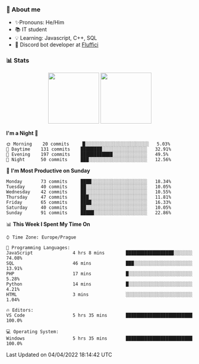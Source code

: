 ### 👋 About me

- ✨Pronouns: He/Him
- 📚 IT student
- 💡 Learning: Javascript, C++, SQL
- 🤖 Discord bot developer at [Fluffici](https://fluffici.eu)

### 📊 Stats
<p align="center">
  <img height="137px" src="https://github-readme-stats-ashy-seven.vercel.app/api?username=Nanoslav&count_private=true&theme=dark&show_icons=true" />
  <img height="137px" src="https://github-readme-stats-ashy-seven.vercel.app/api/top-langs?username=Nanoslav&count_private=true&layout=compact&theme=dark" />
</p>

<!--START_SECTION:waka-->
**I'm a Night 🦉** 

```text
🌞 Morning    20 commits     █░░░░░░░░░░░░░░░░░░░░░░░░   5.03% 
🌆 Daytime    131 commits    ████████░░░░░░░░░░░░░░░░░   32.91% 
🌃 Evening    197 commits    ████████████░░░░░░░░░░░░░   49.5% 
🌙 Night      50 commits     ███░░░░░░░░░░░░░░░░░░░░░░   12.56%

```
📅 **I'm Most Productive on Sunday** 

```text
Monday       73 commits     ████░░░░░░░░░░░░░░░░░░░░░   18.34% 
Tuesday      40 commits     ██░░░░░░░░░░░░░░░░░░░░░░░   10.05% 
Wednesday    42 commits     ██░░░░░░░░░░░░░░░░░░░░░░░   10.55% 
Thursday     47 commits     ███░░░░░░░░░░░░░░░░░░░░░░   11.81% 
Friday       65 commits     ████░░░░░░░░░░░░░░░░░░░░░   16.33% 
Saturday     40 commits     ██░░░░░░░░░░░░░░░░░░░░░░░   10.05% 
Sunday       91 commits     █████░░░░░░░░░░░░░░░░░░░░   22.86%

```


📊 **This Week I Spent My Time On** 

```text
⌚︎ Time Zone: Europe/Prague

💬 Programming Languages: 
JavaScript               4 hrs 8 mins        ██████████████████░░░░░░░   74.08% 
SQL                      46 mins             ███░░░░░░░░░░░░░░░░░░░░░░   13.91% 
PHP                      17 mins             █░░░░░░░░░░░░░░░░░░░░░░░░   5.28% 
Python                   14 mins             █░░░░░░░░░░░░░░░░░░░░░░░░   4.21% 
HTML                     3 mins              ░░░░░░░░░░░░░░░░░░░░░░░░░   1.04%

🔥 Editors: 
VS Code                  5 hrs 35 mins       █████████████████████████   100.0%

💻 Operating System: 
Windows                  5 hrs 35 mins       █████████████████████████   100.0%

```


 Last Updated on 04/04/2022 18:14:42 UTC
<!--END_SECTION:waka-->

<!--
**Nanoslav/Nanoslav** is a ✨ _special_ ✨ repository because its `README.md` (this file) appears on your GitHub profile.

Here are some ideas to get you started:

- 🔭 I’m currently working on ...
- 🌱 I’m currently learning ...
- 👯 I’m looking to collaborate on ...
- 🤔 I’m looking for help with ...
- 💬 Ask me about ...
- 📫 How to reach me: ...
- 😄 Pronouns: ...
- ⚡ Fun fact: ...
-->
